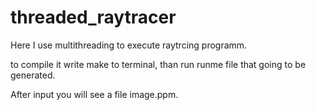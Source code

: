 # threaded_raytracer
Here I use multithreading to execute raytrcing programm.

to compile it write make to terminal, than run runme file that going to be generated.

After input you will see a file image.ppm.
